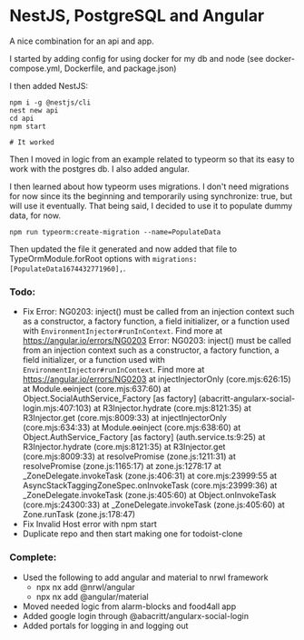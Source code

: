 # NestJS, PostgreSQL and Angular

A nice combination for an api and app.

I started by adding config for using docker for my db and node (see docker-compose.yml, Dockerfile, and package.json)

I then added NestJS:
```
npm i -g @nestjs/cli
nest new api
cd api
npm start

# It worked
```

Then I moved in logic from an example related to typeorm so that its easy to work with the postgres db. I also added angular.

I then learned about how typeorm uses migrations. I don't need migrations for now since its the beginning and temporarily using synchronize: true, but will use it eventually. That being said, I decided to use it to populate dummy data, for now.

```
npm run typeorm:create-migration --name=PopulateData
```

Then updated the file it generated and now added that file to TypeOrmModule.forRoot options with `migrations: [PopulateData1674432771960],`.

### Todo:
- Fix Error:
NG0203: inject() must be called from an injection context such as a constructor, a factory function, a field initializer, or a function used with `EnvironmentInjector#runInContext`. Find more at https://angular.io/errors/NG0203
Error: NG0203: inject() must be called from an injection context such as a constructor, a factory function, a field initializer, or a function used with `EnvironmentInjector#runInContext`. Find more at https://angular.io/errors/NG0203
    at injectInjectorOnly (core.mjs:626:15)
    at Module.ɵɵinject (core.mjs:637:60)
    at Object.SocialAuthService_Factory [as factory] (abacritt-angularx-social-login.mjs:407:103)
    at R3Injector.hydrate (core.mjs:8121:35)
    at R3Injector.get (core.mjs:8009:33)
    at injectInjectorOnly (core.mjs:634:33)
    at Module.ɵɵinject (core.mjs:638:60)
    at Object.AuthService_Factory [as factory] (auth.service.ts:9:25)
    at R3Injector.hydrate (core.mjs:8121:35)
    at R3Injector.get (core.mjs:8009:33)
    at resolvePromise (zone.js:1211:31)
    at resolvePromise (zone.js:1165:17)
    at zone.js:1278:17
    at _ZoneDelegate.invokeTask (zone.js:406:31)
    at core.mjs:23999:55
    at AsyncStackTaggingZoneSpec.onInvokeTask (core.mjs:23999:36)
    at _ZoneDelegate.invokeTask (zone.js:405:60)
    at Object.onInvokeTask (core.mjs:24300:33)
    at _ZoneDelegate.invokeTask (zone.js:405:60)
    at Zone.runTask (zone.js:178:47)
- Fix Invalid Host error with npm start
- Duplicate repo and then start making one for todoist-clone

### Complete:

- Used the following to add angular and material to nrwl framework
  - npx nx add @nrwl/angular
  - npx nx add @angular/material
- Moved needed logic from alarm-blocks and food4all app
- Added google login through @abacritt/angularx-social-login
- Added portals for logging in and logging out
